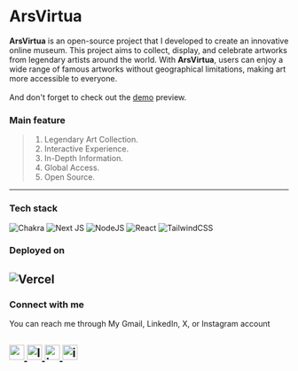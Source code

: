 <p align="center">
<h1>ArsVirtua</h2>
</p>

  **ArsVirtua** is an open-source project that I developed to create an innovative online museum. This project aims to collect, display, and celebrate artworks from legendary artists around the world. With **ArsVirtua**, users can enjoy a wide range of famous artworks without geographical limitations, making art more accessible to everyone.
  <br/>
  <br/> And don't forget to check out the [demo](https://ars-virtua.vercel.app) preview.

### Main feature
>1. Legendary Art Collection.
>2. Interactive Experience.
>3. In-Depth Information.
>4. Global Access.
>5. Open Source.
---
### Tech stack
![Chakra](https://img.shields.io/badge/chakra-%234ED1C5.svg?style=for-the-badge&logo=chakraui&logoColor=white)
![Next JS](https://img.shields.io/badge/Next-black?style=for-the-badge&logo=next.js&logoColor=white)
![NodeJS](https://img.shields.io/badge/node.js-6DA55F?style=for-the-badge&logo=node.js&logoColor=white)
![React](https://img.shields.io/badge/react-%2320232a.svg?style=for-the-badge&logo=react&logoColor=%2361DAFB)
![TailwindCSS](https://img.shields.io/badge/tailwindcss-%2338B2AC.svg?style=for-the-badge&logo=tailwind-css&logoColor=white)

### Deployed on
![Vercel](https://img.shields.io/badge/vercel-%23000000.svg?style=for-the-badge&logo=vercel&logoColor=white)
---
### Connect with me
  You can reach me through My Gmail, LinkedIn, X, or Instagram account
  
 <a
 href="mailto:yogaardikaaa123@gmail.com?subject=Hi%20Yoga,%20I'd%20like%20to%20hire%20you">
  <img src="https://img.shields.io/static/v1?message=Gmail&logo=gmail&label=&color=D14836&logoColor=white&labelColor=&style=for-the-badge" height="27" alt="gmail logo" />
</a>
<a href="https://www.linkedin.com/in/agooy/">
  <img src="https://img.shields.io/static/v1?message=LinkedIn&logo=linkedin&label=&color=0077B5&logoColor=white&labelColor=&style=for-the-badge" height="27" alt="linkedin logo" />
</a>
<a href="https://twitter.com/mamahakutakut">
    <img src="https://img.shields.io/badge/X-%23000000.svg?style=for-the-badge&logo=X&logoColor=white" height="27" alt="twitter logo" />
</a>
<a href="https://instagram.com/yogardkaa">
    <img src="https://img.shields.io/static/v1?message=Instagram&logo=instagram&label=&color=E4405F&logoColor=white&labelColor=&style=for-the-badge" height="27" alt="instagram logo" />
</a>
---
